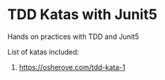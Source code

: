 # TDD Katas with Junit5

Hands on practices with TDD and Junit5

List of katas included:

1. https://osherove.com/tdd-kata-1
